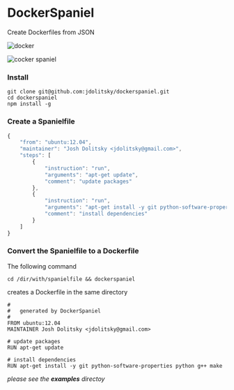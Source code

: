 DockerSpaniel
=============

Create Dockerfiles from JSON

![docker](http://upload.wikimedia.org/wikipedia/commons/7/79/Docker_%28container_engine%29_logo.png)

![cocker spaniel](http://upload.wikimedia.org/wikipedia/en/thumb/0/07/Home_cocker_spaniel.jpg/160px-Home_cocker_spaniel.jpg)

### Install

```
git clone git@github.com:jdolitsky/dockerspaniel.git
cd dockerspaniel
npm install -g
```

### Create a Spanielfile

```javascript
{
    "from": "ubuntu:12.04",
    "maintainer": "Josh Dolitsky <jdolitsky@gmail.com>",
    "steps": [
        {
            "instruction": "run",
            "arguments": "apt-get update",
            "comment": "update packages"
        },
        {
            "instruction": "run",
            "arguments": "apt-get install -y git python-software-properties python g++ make",
            "comment": "install dependencies"
        }
    ]
}
```

### Convert the Spanielfile to a Dockerfile

The following command

```
cd /dir/with/spanielfile && dockerspaniel
```

creates a Dockerfile in the same directory

```
#
#   generated by DockerSpaniel
#
FROM ubuntu:12.04
MAINTAINER Josh Dolitsky <jdolitsky@gmail.com>

# update packages
RUN apt-get update

# install dependencies
RUN apt-get install -y git python-software-properties python g++ make
```

*please see the **examples** directoy*
